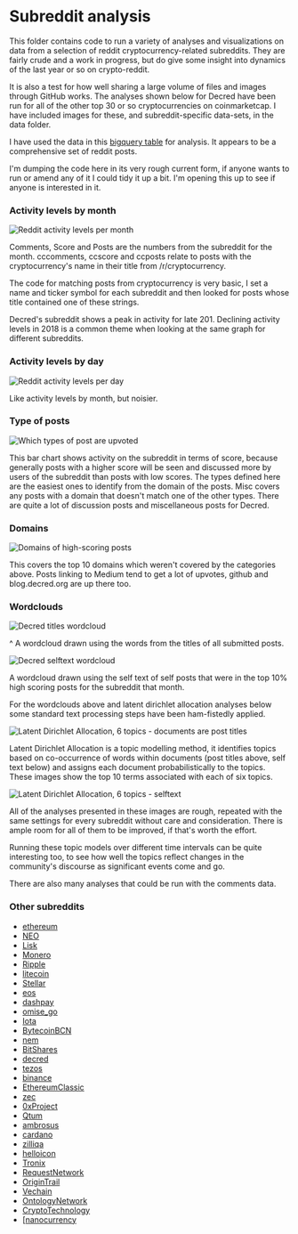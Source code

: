 # Subreddit analysis

This folder contains code to run a variety of analyses and visualizations on data from a selection of reddit cryptocurrency-related subreddits. They are fairly crude and a work in progress, but do give some insight into dynamics of the last year or so on crypto-reddit. 

It is also a test for how well sharing a large volume of files and images through GitHub works. The analyses shown below for Decred have been run for all of the other top 30 or so cryptocurrencies on coinmarketcap. I have included images for these, and subreddit-specific data-sets, in the data folder.

I have used the data in this [bigquery table](https://bigquery.cloud.google.com/dataset/fh-bigquery:reddit_posts)  for analysis. It appears to be a comprehensive set of reddit posts.

I'm dumping the code here in its very rough current form, if anyone wants to run or amend any of it I could tidy it up a bit. I'm opening this up to see if anyone is interested in it.

### Activity levels by month

![Reddit activity levels per month](subreddit-charts/img/activity-by-month-decred.png)

Comments, Score and Posts are the numbers from the subreddit for the month. cccomments, ccscore and ccposts relate to posts with the cryptocurrency's name in their title from /r/cryptocurrency.

The code for matching posts from cryptocurrency is very basic, I set a name and ticker symbol for each subreddit and then looked for posts whose title contained one of these strings.

Decred's subreddit shows a peak in activity for late 201. Declining activity levels in 2018 is a common theme when looking at the same graph for different subreddits. 

### Activity levels by day

![Reddit activity levels per day](subreddit-charts/img/activity-by-day-decred.png)

Like activity levels by month, but noisier. 

### Type of posts

![Which types of post are upvoted](subreddit-charts/img/type-bar-decred.png)

This bar chart shows activity on the subreddit in terms of score, because generally posts with a higher score will be seen and discussed more by users of the subreddit than posts with low scores. The types defined here are the easiest ones to identify from the domain of the posts. Misc covers any posts with a domain that doesn't match one of the other types. There are quite a lot of discussion posts and miscellaneous posts for Decred.

### Domains

![Domains of high-scoring posts](subreddit-charts/img/domains-decred.png)

This covers the top 10 domains which weren't covered by the categories above. Posts linking to Medium tend to get a lot of upvotes, github and blog.decred.org are up there too.

### Wordclouds



![Decred titles wordcloud](subreddit-charts/img/decred-wordcloud-title.png)

^ A wordcloud drawn using the words from the titles of all submitted posts.

![Decred selftext wordcloud](subreddit-charts/img/decred-wordcloud-selftext.png)

A wordcloud drawn using the self text of self posts that were in the top 10% high scoring posts for the subreddit that month.

For the wordclouds above and latent dirichlet allocation analyses below some standard text processing steps have been ham-fistedly applied.

![Latent Dirichlet Allocation, 6 topics - documents are post titles](subreddit-charts/img/decred-title-lda6-top10terms.png)

Latent Dirichlet Allocation is a topic modelling method, it identifies topics based on co-occurrence of words within documents (post titles above, self text below) and assigns each document probabilistically to the topics. These images show the top 10 terms associated with each of six topics. 



![Latent Dirichlet Allocation, 6 topics - selftext](subreddit-charts/img/decred-self-lda6-top10terms.png)

All of the analyses presented in these images are rough, repeated with the same settings for every subreddit without care and consideration. There is ample room for all of them to be improved, if that's worth the effort. 

Running these topic models over different time intervals can be quite interesting too, to see how well the topics reflect changes in the community's discourse as significant events come and go. 

There are also many analyses that could be run with the comments data.

### Other subreddits

- [ethereum](/reddit/subreddit-charts/img/ethereum.md)
- [NEO](/reddit/subreddit-charts/img/NEO.md)
- [Lisk](reddit/subreddit-charts/img/Lisk.md)
- [Monero](/reddit/subreddit-charts/img/Monero.md)
- [Ripple](/reddit/subreddit-charts/img/Ripple.md)
- [litecoin](/reddit/subreddit-charts/img/litecoin.md)
- [Stellar](/reddit/subreddit-charts/img/Stellar.md)
- [eos](/reddit/subreddit-charts/img/eos.md)
- [dashpay](/reddit/subreddit-charts/img/dashpay.md)
- [omise_go](/reddit/subreddit-charts/img/omise_go.md)
- [Iota](/reddit/subreddit-charts/img/Iota.md)
- [BytecoinBCN](/reddit/subreddit-charts/img/BytecoinBCN.md)
- [nem](/reddit/subreddit-charts/img/nem.md)
- [BitShares](/reddit/subreddit-charts/img/BitShares.md)
- [decred](/reddit/subreddit-charts/img/decred.md)
- [tezos](/reddit/subreddit-charts/img/tezos.md)
- [binance](/reddit/subreddit-charts/img/binance.md)
- [EthereumClassic](/reddit/subreddit-charts/img/EthereumClassic.md)
- [zec](/reddit/subreddit-charts/img/zec.md)
- [0xProject](/reddit/subreddit-charts/img/0xProject.md)
- [Qtum](/reddit/subreddit-charts/img/Qtum.md)
- [ambrosus](/reddit/subreddit-charts/img/ambrosus.md)
- [cardano](/reddit/subreddit-charts/img/cardano.md)
- [zilliqa](/reddit/subreddit-charts/img/zilliqa.md)
- [helloicon](/reddit/subreddit-charts/img/helloicon.md)
- [Tronix](/reddit/subreddit-charts/img/Tronix.md)
- [RequestNetwork](/reddit/subreddit-charts/img/RequestNetwork.md)
- [OriginTrail](/reddit/subreddit-charts/img/OriginTrail.md)
- [Vechain](/reddit/subreddit-charts/img/Vechain.md)
- [OntologyNetwork](/reddit/subreddit-charts/img/OntologyNetwork.md)
- [CryptoTechnology](/reddit/subreddit-charts/img/CryptoTechnology.md)
- [[nanocurrency](/reddit/subreddit-charts/img/nanocurrency.md)